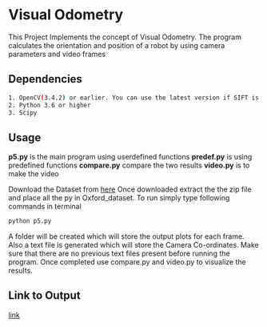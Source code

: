 # Visual Odometry

This Project Implements the concept of Visual Odometry. The program calculates the orientation and position of a robot by using camera parameters and video frames

## Dependencies

```bash
1. OpenCV(3.4.2) or earlier. You can use the latest version if SIFT is enabled.
2. Python 3.6 or higher
3. Scipy
```

## Usage
**p5.py** is the main program using userdefined functions
**predef.py** is using predefined functions
**compare.py** compare the two results
**video.py** is to make the video

Download the Dataset from [here](https://drive.google.com/drive/folders/1hAds4iwjSulc-3T88m9UDRsc6tBFih8a?usp=sharing)
Once downloaded extract the the zip file and place all the py in Oxford_dataset.
To run simply type following commands in terminal
```python
python p5.py
```
A folder will be created which will store the output plots for each frame. Also a text file is generated which will store the Camera Co-ordinates. Make sure that there are no previous text files present before running the program.
Once completed use compare.py and video.py to visualize the results.

## Link to Output
[link](https://drive.google.com/file/d/1slKDtfBjthnQRE8EN6aEy1KtiORKv4S4/view)
